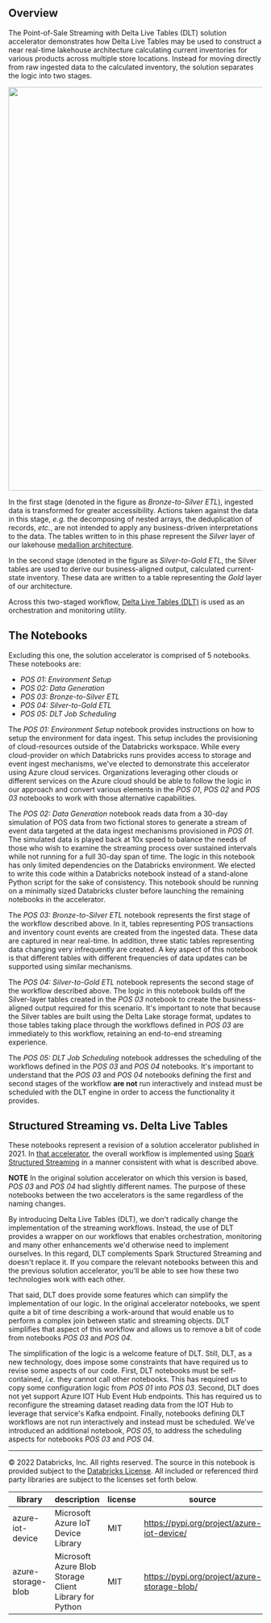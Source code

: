 ## Overview

The Point-of-Sale Streaming with Delta Live Tables (DLT) solution accelerator demonstrates how Delta Live Tables may be used to construct a near real-time lakehouse architecture calculating current inventories for various products across multiple store locations. Instead for moving directly from raw ingested data to the calculated inventory, the solution separates the logic into two stages.</p>

<img src='https://brysmiwasb.blob.core.windows.net/demos/images/pos_dlt_pipeline_UPDATED.png' width=800>

In the first stage (denoted in the figure as *Bronze-to-Silver ETL*), ingested data is transformed for greater accessibility.  Actions taken against the data in this stage, *e.g.* the decomposing of nested arrays, the deduplication of records, *etc.*, are not intended to apply any business-driven interpretations to the data.  The tables written to in this phase represent the *Silver* layer of our lakehouse [medallion architecture](https://databricks.com/glossary/medallion-architecture).

In the second stage (denoted in the figure as *Silver-to-Gold ETL*, the Silver tables are used to derive our business-aligned output, calculated current-state inventory.  These data are written to a table representing the *Gold* layer of our architecture.

Across this two-staged workflow, [Delta Live Tables (DLT)](https://databricks.com/product/delta-live-tables) is used as an orchestration and monitoring utility.


## The Notebooks

Excluding this one, the solution accelerator is comprised of 5 notebooks. These notebooks are:</p>

* *POS 01: Environment Setup*
* *POS 02: Data Generation*
* *POS 03: Bronze-to-Silver ETL*
* *POS 04: Silver-to-Gold ETL*
* *POS 05: DLT Job Scheduling*

The *POS 01: Environment Setup* notebook provides instructions on how to setup the environment for data ingest. This setup includes the provisioning of cloud-resources outside of the Databricks workspace.  While every cloud-provider on which Databricks runs provides access to storage and event ingest mechanisms, we've elected to demonstrate this accelerator using Azure cloud services. Organizations leveraging other clouds or different services on the Azure cloud should be able to follow the logic in our approach and convert various elements in the *POS 01*, *POS 02* and *POS 03* notebooks to work with those alternative capabilities.

The *POS 02: Data Generation* notebook reads data from a 30-day simulation of POS data from two fictional stores to generate a stream of event data targeted at the data ingest mechanisms provisioned in *POS 01*. The simulated data is played back at 10x speed to balance the needs of those who wish to examine the streaming process over sustained intervals while not running for a full 30-day span of time. The logic in this notebook has only limited dependencies on the Databricks environment.  We elected to write this code within a Databricks notebook instead of a stand-alone Python script for the sake of consistency.  This notebook should be running on a minimally sized Databricks cluster before launching the remaining notebooks in the accelerator.

The *POS 03: Bronze-to-Silver ETL* notebook represents the first stage of the workflow described above. In it, tables representing POS transactions and inventory count events are created from the ingested data.  These data are captured in near real-time.  In addition, three static tables representing data changing very infrequently are created.  A key aspect of this notebook is that different tables with different frequencies of data updates can be supported using similar mechanisms.

The *POS 04: Silver-to-Gold ETL* notebook represents the second stage of the workflow described above. The logic in this notebook builds off the Silver-layer tables created in the *POS 03* notebook to create the business-aligned output required for this scenario. It's important to note that because the Silver tables are built using the Delta Lake storage format, updates to those tables taking place through the workflows defined in *POS 03* are immediately to this workflow, retaining an end-to-end streaming experience.

The *POS 05: DLT Job Scheduling* notebook addresses the scheduling of the workflows defined in the *POS 03* and *POS 04* notebooks. It's important to understand that the *POS 03* and *POS 04* notebooks defining the first and second stages of the workflow **are not** run interactively and instead must be scheduled with the DLT engine in order to access the functionality it provides.

## Structured Streaming vs. Delta Live Tables

These notebooks represent a revision of a solution accelerator published in 2021.  In [that accelerator](https://databricks.com/blog/2021/09/09/real-time-point-of-sale-analytics-with-a-data-lakehouse.html), the overall workflow is implemented using [Spark Structured Streaming](https://spark.apache.org/docs/latest/structured-streaming-programming-guide.html) in a manner consistent with what is described above.

**NOTE** In the original solution accelerator on which this version is based, *POS 03* and *POS 04* had slightly different names.  The purpose of these notebooks between the two accelerators is the same regardless of the naming changes.

By introducing Delta Live Tables (DLT), we don't radically change the implementation of the streaming workflows. Instead, the use of DLT provides a wrapper on our workflows that enables orchestration, monitoring and many other enhancements we'd otherwise need to implement ourselves. In this regard, DLT complements Spark Structured Streaming and doesn't replace it.  If you compare the relevant notebooks between this and the previous solution accelerator, you'll be able to see how these two technologies work with each other.

That said, DLT does provide some features which can simplify the implementation of our logic.  In the original accelerator notebooks, we spent quite a bit of time describing a work-around that would enable us to perform a complex join between static and streaming objects.  DLT simplifies that aspect of this workflow and allows us to remove a bit of code from notebooks *POS 03* and *POS 04*.

The simplification of the logic is a welcome feature of DLT.  Still, DLT, as a new technology, does impose some constraints that have required us to revise some aspects of our code.  First, DLT notebooks must be self-contained, *i.e.* they cannot call other notebooks.  This has required us to copy some configuration logic from *POS 01* into *POS 03*.  Second, DLT does not yet support Azure IOT Hub Event Hub endpoints.  This has required us to reconfigure the streaming dataset reading data from the IOT Hub to leverage that service's Kafka endpoint.  Finally, notebooks defining DLT workflows are not run interactively and instead must be scheduled.  We've introduced an additional notebook, *POS 05*, to address the scheduling aspects for notebooks *POS 03* and *POS 04*.

----------------------

&copy; 2022 Databricks, Inc. All rights reserved. The source in this notebook is provided subject to the [Databricks License](https://databricks.com/db-license-source).  All included or referenced third party libraries are subject to the licenses set forth below.


| library                                | description             | license    | source                                              |
|----------------------------------------|-------------------------|------------|-----------------------------------------------------|
| azure-iot-device                                     | Microsoft Azure IoT Device Library | MIT    | https://pypi.org/project/azure-iot-device/                       |
| azure-storage-blob                                | Microsoft Azure Blob Storage Client Library for Python| MIT        | https://pypi.org/project/azure-storage-blob/      |
